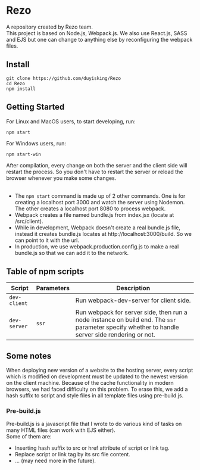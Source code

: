 # Rezo
A repository created by Rezo team.
<br />
This project is based on Node.js, Webpack.js. We also use React.js, SASS and EJS but one can change to anything else by reconfiguring the webpack files.
## Install
```
git clone https://github.com/duyisking/Rezo
cd Rezo
npm install
```

## Getting Started
For Linux and MacOS users, to start developing, run:
```
npm start
```
For Windows users, run:
```
npm start-win
```
After compilation, every change on both the server and the client side will restart the process.
So you don't have to restart the server or reload the browser whenever you make some changes.
<br /><br />
- The `npm start` command is made up of 2 other commands.
One is for creating a localhost port 3000 and watch the server using Nodemon.
The other creates a localhost port 8080 to process webpack.
- Webpack creates a file named bundle.js from index.jsx (locate at /src/client).
- While in development, Webpack doesn't create a real bundle.js file, instead it creates bundle.js locates at http://localhost:3000/build. So we can point to it with the url.
- In production, we use webpack.production.config.js to make a real bundle.js so that we can add it to the network.

## Table of npm scripts
| Script | Parameters | Description | 
| ------ | ---------- | ----------- |
| `dev-client` | | Run webpack-dev-server for client side. |
| `dev-server` | `ssr` | Run webpack for server side, then run a node instance on build end. The `ssr` parameter specify whether to handle server side rendering or not. |

## Some notes
When deploying new version of a website to the hosting server, every script which is modified on development must be updated to the newest version on the client machine. Because of the cache functionality in modern browsers, we had faced difficulty on this problem. To erase this, we add a hash suffix to script and style files in all template files using pre-build.js.
<br/>
### Pre-build.js
Pre-build.js is a javascript file that I wrote to do various kind of tasks on many HTML files (can work with EJS either).
<br/>
Some of them are:
- Inserting hash suffix to src or href attribute of script or link tag.
- Replace script or link tag by its src file content.
- ... (may need more in the future).